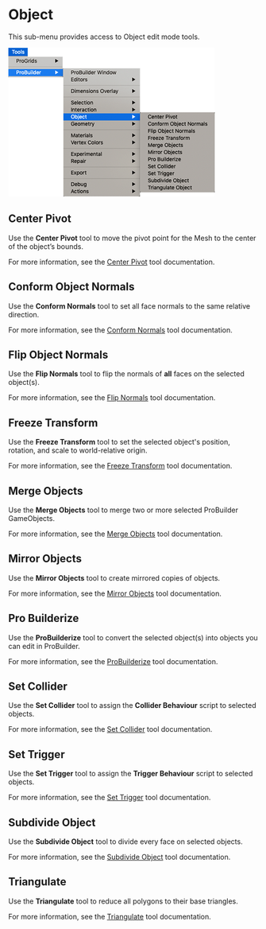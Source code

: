 # Object

This sub-menu provides access to Object edit mode tools.

![Tools > ProBuilder > Object menu](images/menu-object.png)

## Center Pivot

Use the **Center Pivot** tool to move the pivot point for the Mesh to the center of the object’s bounds.

For more information, see the [Center Pivot](CenterPivot.md) tool documentation.

## Conform Object Normals

Use the **Conform Normals** tool to set all face normals to the same relative direction.

For more information, see the [Conform Normals](Object_ConformNormals.md) tool documentation.

## Flip Object Normals

Use the **Flip Normals** tool to flip the normals of **all** faces on the selected object(s).

For more information, see the [Flip Normals](Object_FlipNormals.md) tool documentation.

## Freeze Transform

Use the **Freeze Transform** tool to set the selected object's position, rotation, and scale to world-relative origin.

For more information, see the [Freeze Transform](Freeze_Transform.md) tool documentation.

## Merge Objects

Use the **Merge Objects** tool to merge two or more selected ProBuilder GameObjects.

For more information, see the [Merge Objects](Object_Merge.md) tool documentation.

## Mirror Objects

Use the **Mirror Objects** tool to create mirrored copies of objects.

For more information, see the [Mirror Objects](Object_Mirror.md) tool documentation.

## Pro Builderize

Use the **ProBuilderize** tool to convert the selected object(s) into objects you can edit in ProBuilder.

For more information, see the [ProBuilderize](Object_ProBuilderize.md) tool documentation.

## Set Collider

Use the **Set Collider** tool to assign the **Collider Behaviour** script to selected objects.

For more information, see the [Set Collider](Entity_Trigger.md#Collider) tool documentation.

## Set Trigger

Use the **Set Trigger** tool to assign the **Trigger Behaviour** script to selected objects.

For more information, see the [Set Trigger](Entity_Trigger.md) tool documentation.

## Subdivide Object

Use the **Subdivide Object** tool to divide every face on selected objects.

For more information, see the [Subdivide Object](Object_Subdivide.md) tool documentation.

## Triangulate

Use the **Triangulate** tool to reduce all polygons to their base triangles.

For more information, see the [Triangulate](Object_Triangulate.md) tool documentation.

